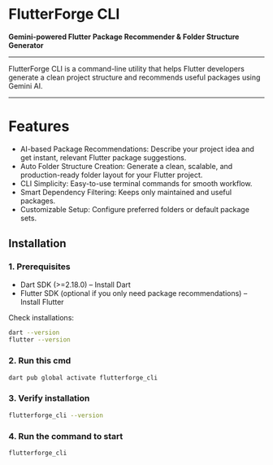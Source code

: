 # FlutterForge CLI

**Gemini-powered Flutter Package Recommender & Folder Structure Generator**

---

FlutterForge CLI is a command-line utility that helps Flutter developers
generate a clean project structure and recommends useful packages using Gemini AI.

---

# Features
- AI-based Package Recommendations: Describe your project idea and get instant, relevant Flutter package suggestions.  
- Auto Folder Structure Creation: Generate a clean, scalable, and production-ready folder layout for your Flutter project.  
- CLI Simplicity: Easy-to-use terminal commands for smooth workflow.  
- Smart Dependency Filtering: Keeps only maintained and useful packages.  
- Customizable Setup: Configure preferred folders or default package sets.  


## Installation
### 1. Prerequisites
- Dart SDK (>=2.18.0) – Install Dart  
- Flutter SDK (optional if you only need package recommendations) – Install Flutter  

Check installations:

```bash
dart --version
flutter --version
```
### 2. Run this cmd
```bash
dart pub global activate flutterforge_cli
```
### 3. Verify installation
```bash
flutterforge_cli --version
``` 
### 4. Run the command to start 
```bash
flutterforge_cli
``` 